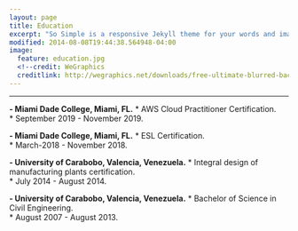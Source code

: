 ```yaml
---
layout: page
title: Education
excerpt: "So Simple is a responsive Jekyll theme for your words and images."
modified: 2014-08-08T19:44:38.564948-04:00
image:
  feature: education.jpg
  <!--credit: WeGraphics
  creditlink: http://wegraphics.net/downloads/free-ultimate-blurred-background-pack/ -->
---
```


<!--Looking for a simple, responsive, theme for your Jekyll powered blog? Well look no further. Here be **So Simple Theme**, the follow up to [**Minimal Mistakes**](http://mmistakes.github.io/minimal-mistakes) --- by designer slash illustrator [Michael Rose](http://mademistakes.com).-->

<hr/>


  
**- Miami Dade College, Miami, FL.**
    * AWS Cloud Practitioner Certification.                                                
    * September 2019 - November 2019.


**- Miami Dade College, Miami, FL.**
    * ESL Certification.                                                                       
    * March-2018 - November 2018.


**- University of Carabobo, Valencia, Venezuela.** 
    * Integral design of manufacturing plants certification.                                      
    * July 2014 - August 2014.


**- University of Carabobo, Valencia, Venezuela.**
    * Bachelor of Science in Civil Engineering.                                                 
    * August 2007 - August 2013.

  
[^1]: Example: *domain.com/category-name/post-title*
